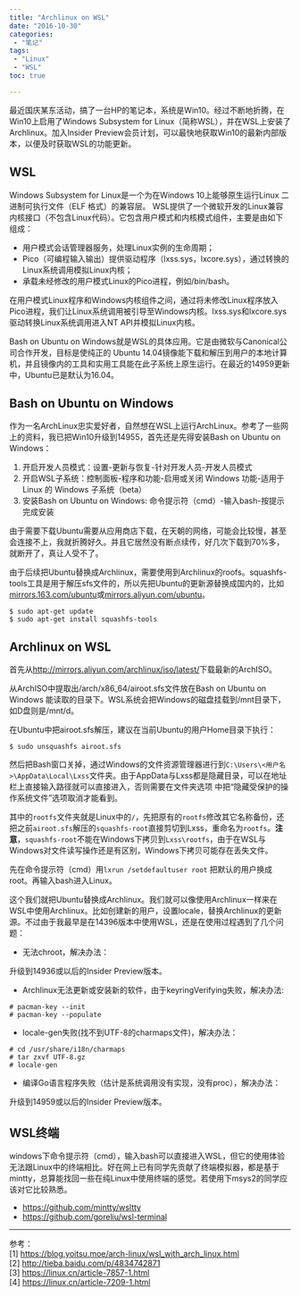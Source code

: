```yaml
---
title: "Archlinux on WSL"
date: "2016-10-30"
categories:
 - "笔记"
tags:
 - "Linux"
 - "WSL"
toc: true

---
```


最近国庆某东活动，搞了一台HP的笔记本，系统是Win10。经过不断地折腾，在Win10上启用了Windows Subsystem for Linux（简称WSL），并在WSL上安装了Archlinux。加入Insider Preview会员计划，可以最快地获取Win10的最新内部版本，以便及时获取WSL的功能更新。
<!--more-->

## WSL

Windows Subsystem for Linux是一个为在Windows 10上能够原生运行Linux 二进制可执行文件（ELF 格式）的兼容层。 WSL提供了一个微软开发的Linux兼容内核接口（不包含Linux代码）。它包含用户模式和内核模式组件，主要是由如下组成：

 - 用户模式会话管理器服务，处理Linux实例的生命周期；
 - Pico（可编程输入输出）提供驱动程序（lxss.sys，lxcore.sys），通过转换的Linux系统调用模拟Linux内核；
 - 承载未经修改的用户模式Linux的Pico进程，例如/bin/bash。

在用户模式Linux程序和Windows内核组件之间，通过将未修改Linux程序放入Pico进程，我们让Linux系统调用被引导至Windows内核。lxss.sys和lxcore.sys驱动转换Linux系统调用进入NT API并模拟Linux内核。

Bash on Ubuntu on Windows就是WSL的具体应用。它是由微软与Canonical公司合作开发，目标是使纯正的 Ubuntu 14.04镜像能下载和解压到用户的本地计算机，并且镜像内的工具和实用工具能在此子系统上原生运行。在最近的14959更新中，Ubuntu已是默认为16.04。

## Bash on Ubuntu on Windows

作为一名ArchLinux忠实爱好者，自然想在WSL上运行ArchLinux。参考了一些网上的资料，我已把Win10升级到14955，首先还是先得安装Bash on Ubuntu on Windows：

 1. 开启开发人员模式：设置-更新与恢复-针对开发人员-开发人员模式
 2. 开启WSL子系统：控制面板-程序和功能-启用或关闭 Windows 功能-适用于 Linux 的 Windows 子系统（beta）
 3. 安装Bash on Ubuntu on Windows: 命令提示符（cmd）-输入bash-按提示完成安装

由于需要下载Ubuntu需要从应用商店下载，在天朝的网络，可能会比较慢，甚至会连接不上，我就折腾好久。并且它居然没有断点续传，好几次下载到70%多，就断开了，真让人受不了。

由于后续把Ubuntu替换成Archlinux，需要使用到Archlinux的roofs。squashfs-tools工具是用于解压sfs文件的，所以先把Ubuntu的更新源替换成国内的，比如[mirrors.163.com/ubuntu](http://mirrors.163.com/.help/ubuntu.html)或[mirrors.aliyun.com/ubuntu](http://mirrors.aliyun.com/help/ubuntu)。

	$ sudo apt-get update
	$ sudo apt-get install squashfs-tools

## Archlinux on WSL


首先从<http://mirrors.aliyun.com/archlinux/iso/latest/>下载最新的ArchISO。

从ArchISO中提取出/arch/x86_64/airoot.sfs文件放在Bash on Ubuntu on Windows 能读取的目录下。WSL系统会把Windows的磁盘挂载到/mnt目录下，如D盘则是/mnt/d。

在Ubuntu中把airoot.sfs解压，建议在当前Ubuntu的用户Home目录下执行：

	$ sudo unsquashfs airoot.sfs

然后把Bash窗口关掉，通过Windows的文件资源管理器进行到`C:\Users\<用户名>\AppData\Local\Lxss`文件夹。由于AppData与Lxss都是隐藏目录，可以在地址栏上直接输入路径就可以直接进入，否则需要在文件夹选项 中把“隐藏受保护的操作系统文件”选项取消才能看到。

其中的`rootfs`文件夹就是Linux中的`/`，先把原有的`rootfs`修改其它名称备份，还把之前`airoot.sfs`解压的`squashfs-root`直接剪切到Lxss，重命名为`rootfs`。**注意**，`squashfs-root`不能在Windows下拷贝到`Lxss\rootfs`，由于在WSL与Windows对文件读写操作还是有区别，Windows下拷贝可能存在丢失文件。

先在命令提示符（cmd）用`lxrun /setdefaultuser root` 把默认的用户换成root。再输入bash进入Linux。

这个我们就把Ubuntu替换成Archlinux。我们就可以像使用Archlinux一样来在WSL中使用Archlinux。比如创建新的用户，设置locale，替换Archlinux的更新源。不过由于我最早是在14396版本中使用WSL，还是在使用过程遇到了几个问题：

 - 无法chroot，解决办法：

 升级到14936或以后的Insider Preview版本。
 
 - Archlinux无法更新或安装新的软件，由于keyringVerifying失败，解决办法:

 ```
# pacman-key --init
# pacman-key --populate
```
 
 - locale-gen失败(找不到UTF-8的charmaps文件)，解决办法：

 ```
# cd /usr/share/i18n/charmaps
# tar zxvf UTF-8.gz
# locale-gen
```

 - 编译Go语言程序失败（估计是系统调用没有实现，没有proc），解决办法：

 升级到14959或以后的Insider Preview版本。


## WSL终端

windows下命令提示符（cmd），输入bash可以直接进入WSL，但它的使用体验无法跟Linux中的终端相比。好在网上已有同学先贡献了终端模拟器，都是基于mintty，总算能找回一些在纯Linux中使用终端的感觉。若使用下msys2的同学应该对它比较熟悉。

 - https://github.com/mintty/wsltty
 - https://github.com/goreliu/wsl-terminal

----------

参考：   
[1] https://blog.yoitsu.moe/arch-linux/wsl_with_arch_linux.html  
[2] http://tieba.baidu.com/p/4834742871   
[3] https://linux.cn/article-7857-1.html  
[4] https://linux.cn/article-7209-1.html   




